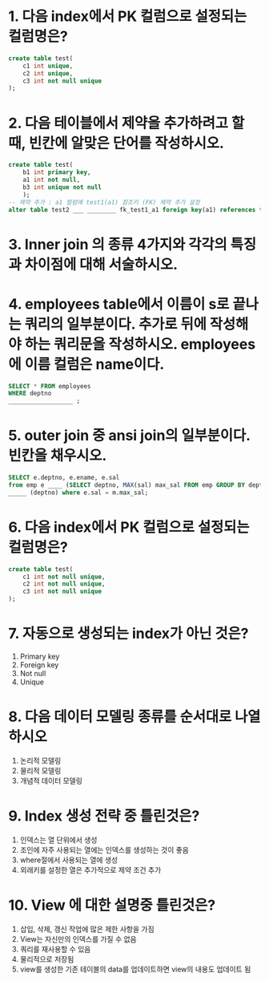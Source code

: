 # 1. 다음 index에서 PK 컬럼으로 설정되는 컬럼명은?
```sql
create table test(
	c1 int unique,
	c2 int unique,
	c3 int not null unique
);
```
> 

# 2. 다음 테이블에서 제약을 추가하려고 할 때, 빈칸에 알맞은 단어를 작성하시오.
```sql
create table test(
	b1 int primary key,
    a1 int not null,
    b3 int unique not null
    );
-- 제약 추가 : a1 컬럼에 test1(a1) 참조키 (FK) 제약 추가 설정
alter table test2 ___ ________ fk_test1_a1 foreign key(a1) references test1(a1);
```
> 

# 3. Inner join 의 종류 4가지와 각각의 특징과 차이점에 대해 서술하시오.


# 4. employees table에서 이름이 s로 끝나는 쿼리의 일부분이다. 추가로 뒤에 작성해야 하는 쿼리문을 작성하시오. employees에 이름 컬럼은 name이다.
```sql
SELECT * FROM employees
WHERE deptno 
__________________ ;
```
> 

# 5. outer join 중 ansi join의 일부분이다. 빈칸을 채우시오.
```sql
SELECT e.deptno, e.ename, e.sal
from emp e ____ (SELECT deptno, MAX(sal) max_sal FROM emp GROUP BY deptno) m
_____ (deptno) where e.sal = m.max_sal;
```
> 

# 6. 다음 index에서 PK 컬럼으로 설정되는 컬럼명은?
```sql
create table test(
	c1 int not null unique,
	c2 int not null unique,
	c3 int not null unique
);
```
> 

# 7. 자동으로 생성되는 index가 아닌 것은?
1. Primary key
2. Foreign key
3. Not null
4. Unique

> 

# 8. 다음 데이터 모델링 종류를 순서대로 나열하시오
1. 논리적 모델링
2. 물리적 모델링
3. 개념적 데이터 모델링

> 

# 9. Index 생성 전략 중 틀린것은?
1. 인덱스는 열 단위에서 생성
2. 조인에 자주 사용되는 열에는 인덱스를 생성하는 것이 좋음
3. where절에서 사용되는 열에 생성
4. 외래키를 설정한 열은 추가적으로 제약 조건 추가

> 

# 10. View 에 대한 설명중 틀린것은?
1. 삽입, 삭제, 갱신 작업에 많은 제한 사항을 가짐
2. View는 자신만의 인덱스를 가질 수 없음
3. 쿼리를 재사용할 수 있음
4. 물리적으로 저장됨
5. view를 생성한 기존 테이블의 data를 업데이트하면 view의 내용도 업데이트 됨

> 
